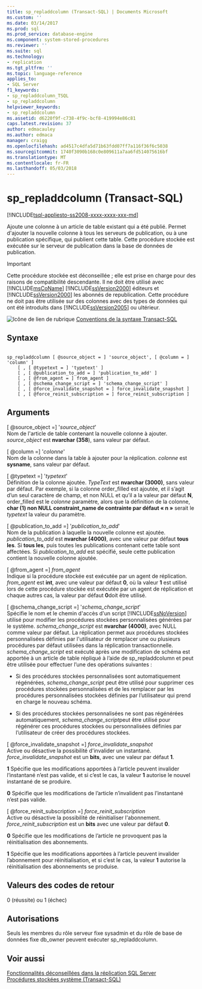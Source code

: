 ```yaml
---
title: sp_repladdcolumn (Transact-SQL) | Documents Microsoft
ms.custom: ''
ms.date: 03/14/2017
ms.prod: sql
ms.prod_service: database-engine
ms.component: system-stored-procedures
ms.reviewer: ''
ms.suite: sql
ms.technology:
- replication
ms.tgt_pltfrm: ''
ms.topic: language-reference
applies_to:
- SQL Server
f1_keywords:
- sp_repladdcolumn_TSQL
- sp_repladdcolumn
helpviewer_keywords:
- sp_repladdcolumn
ms.assetid: d6220f9f-c738-4f9c-bcf8-419994e86c81
caps.latest.revision: 37
author: edmacauley
ms.author: edmaca
manager: craigg
ms.openlocfilehash: ad4517c4dfa5d71b63fdd07ff7a116f36f6c5038
ms.sourcegitcommit: 1740f3090b168c0e809611a7aa6fd514075616bf
ms.translationtype: MT
ms.contentlocale: fr-FR
ms.lasthandoff: 05/03/2018
---
```

# <a name="sprepladdcolumn-transact-sql"></a>sp_repladdcolumn (Transact-SQL)
[!INCLUDE[tsql-appliesto-ss2008-xxxx-xxxx-xxx-md](../../includes/tsql-appliesto-ss2008-xxxx-xxxx-xxx-md.md)]

  Ajoute une colonne à un article de table existant qui a été publié. Permet d'ajouter la nouvelle colonne à tous les serveurs de publication, ou à une publication spécifique, qui publient cette table. Cette procédure stockée est exécutée sur le serveur de publication dans la base de données de publication.  
  
> [!IMPORTANT]  
>  Cette procédure stockée est déconseillée ; elle est prise en charge pour des raisons de compatibilité descendante. Il ne doit être utilisé avec [!INCLUDE[msCoName](../../includes/msconame-md.md)] [!INCLUDE[ssVersion2000](../../includes/ssversion2000-md.md)] éditeurs et [!INCLUDE[ssVersion2000](../../includes/ssversion2000-md.md)] les abonnés de republication. Cette procédure ne doit pas être utilisée sur des colonnes avec des types de données qui ont été introduits dans [!INCLUDE[ssVersion2005](../../includes/ssversion2005-md.md)] ou ultérieur.  
  
 ![Icône de lien de rubrique](../../database-engine/configure-windows/media/topic-link.gif "Icône lien de rubrique") [Conventions de la syntaxe Transact-SQL](../../t-sql/language-elements/transact-sql-syntax-conventions-transact-sql.md)  
  
## <a name="syntax"></a>Syntaxe  
  
```  
  
sp_repladdcolumn [ @source_object = ] 'source_object', [ @column = ] 'column' ]  
    [ , [ @typetext = ] 'typetext' ]  
    [ , [ @publication_to_add = ] 'publication_to_add' ]  
    [ , [ @from_agent = ] from_agent ]  
    [ , [ @schema_change_script = ] 'schema_change_script' ]  
    [ , [ @force_invalidate_snapshot = ] force_invalidate_snapshot ]  
    [ , [ @force_reinit_subscription = ] force_reinit_subscription ]  
```  
  
## <a name="arguments"></a>Arguments  
 [ @source_object =] '*source_object*'  
 Nom de l'article de table contenant la nouvelle colonne à ajouter. *source_object* est **nvarchar (358**), sans valeur par défaut.  
  
 [ @column =] '*colonne*'  
 Nom de la colonne dans la table à ajouter pour la réplication. *colonne* est **sysname**, sans valeur par défaut.  
  
 [ @typetext =] '*typetext*'  
 Définition de la colonne ajoutée. *TypeText* est **nvarchar (3000)**, sans valeur par défaut. Par exemple, si la colonne order_filled est ajoutée, et il s’agit d’un seul caractère de champ, et non NULL et qu’il a la valeur par défaut **N**, order_filled est le *colonne* paramètre, alors que la définition de la colonne, **char (1) non NULL constraint_name de contrainte par défaut « n »** serait le *typetext* la valeur du paramètre.  
  
 [ @publication_to_add =] '*publication_to_add*'  
 Nom de la publication à laquelle la nouvelle colonne est ajoutée. *publication_to_add* est **nvarchar (4000)**, avec une valeur par défaut **tous les**. Si **tous les**, puis toutes les publications contenant cette table sont affectées. Si *publication_to_add* est spécifié, seule cette publication contient la nouvelle colonne ajoutée.  
  
 [ @from_agent =] *from_agent*  
 Indique si la procédure stockée est exécutée par un agent de réplication. *from_agent* est **int**, avec une valeur par défaut **0**, où la valeur **1** est utilisé lors de cette procédure stockée est exécutée par un agent de réplication et chaque autres cas, la valeur par défaut **0**doit être utilisé.  
  
 [ @schema_change_script =] '*schema_change_script*'  
 Spécifie le nom et le chemin d'accès d'un script [!INCLUDE[ssNoVersion](../../includes/ssnoversion-md.md)] utilisé pour modifier les procédures stockées personnalisées générées par le système. *schema_change_script* est **nvarchar (4000)**, avec NULL comme valeur par défaut. La réplication permet aux procédures stockées personnalisées définies par l'utilisateur de remplacer une ou plusieurs procédures par défaut utilisées dans la réplication transactionnelle. *schema_change_script* est exécuté après une modification de schéma est apportée à un article de table répliqué à l’aide de sp_repladdcolumn et peut être utilisée pour effectuer l’une des opérations suivantes :  
  
-   Si des procédures stockées personnalisées sont automatiquement régénérées, *schema_change_script* peut être utilisé pour supprimer ces procédures stockées personnalisées et de les remplacer par les procédures personnalisées stockées définies par l’utilisateur qui prend en charge le nouveau schéma.  
  
-   Si des procédures stockées personnalisées ne sont pas régénérées automatiquement, *schema_change_script*peut être utilisé pour régénérer ces procédures stockées ou personnalisées définies par l’utilisateur de créer des procédures stockées.  
  
 [ @force_invalidate_snapshot =] *force_invalidate_snapshot*  
 Active ou désactive la possibilité d'invalider un instantané. *force_invalidate_snapshot* est un **bits**, avec une valeur par défaut **1**.  
  
 **1** Spécifie que les modifications apportées à l’article peuvent invalider l’instantané n’est pas valide, et si c’est le cas, la valeur **1** autorise le nouvel instantané de se produire.  
  
 **0** Spécifie que les modifications de l’article n’invalident pas l’instantané n’est pas valide.  
  
 [ @force_reinit_subscription =] *force_reinit_subscription*  
 Active ou désactive la possibilité de réinitialiser l'abonnement. *force_reinit_subscription* est un **bits** avec une valeur par défaut **0**.  
  
 **0** Spécifie que les modifications de l’article ne provoquent pas la réinitialisation des abonnements.  
  
 **1** Spécifie que les modifications apportées à l’article peuvent invalider l’abonnement pour réinitialisation, et si c’est le cas, la valeur **1** autorise la réinitialisation des abonnements se produise.  
  
## <a name="return-code-values"></a>Valeurs des codes de retour  
 0 (réussite) ou 1 (échec)  
  
## <a name="permissions"></a>Autorisations  
 Seuls les membres du rôle serveur fixe sysadmin et du rôle de base de données fixe db_owner peuvent exécuter sp_repladdcolumn.  
  
## <a name="see-also"></a>Voir aussi  
 [Fonctionnalités déconseillées dans la réplication SQL Server](../../relational-databases/replication/deprecated-features-in-sql-server-replication.md)   
 [Procédures stockées système &#40;Transact-SQL&#41;](../../relational-databases/system-stored-procedures/system-stored-procedures-transact-sql.md)  
  
  
